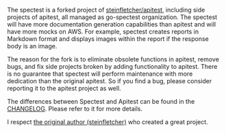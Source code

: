 The spectest is a forked project of [steinfletcher/apitest](https://github.com/steinfletcher/apitest), including side projects of apitest, all managed as go-spectest organization. The spectest will have more documentation generation capabilities than apitest and will have more mocks on AWS. For example, spectest creates reports in Markdown format and displays images within the report if the response body is an image. 
  
The reason for the fork is to eliminate obsolete functions in apitest, remove bugs, and fix side projects broken by adding functionality to apitest.
There is no guarantee that spectest will perform maintenance with more dedication than the original apitest. So if you find a bug, please consider reporting it to the apitest project as well.  

The differences between Spectest and Apitest can be found in the [CHANGELOG](https://github.com/go-spectest/spectest/blob/main/CHANGELOG.md). Please refer to it for more details.
  
I respect [the original author (steinfletcher)](https://github.com/steinfletcher) who created a great project.
